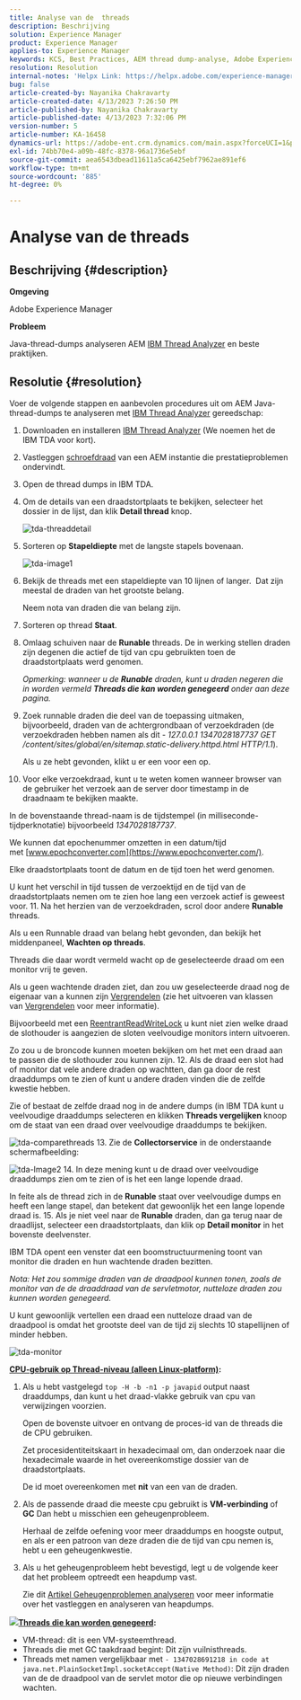 ```yaml
---
title: Analyse van de  threads
description: Beschrijving
solution: Experience Manager
product: Experience Manager
applies-to: Experience Manager
keywords: KCS, Best Practices, AEM thread dump-analyse, Adobe Experience Manager, Java, IBM Thread Analyzer
resolution: Resolution
internal-notes: 'Helpx Link: https://helpx.adobe.com/experience-manager/kb/thread-dump-analysis.html'
bug: false
article-created-by: Nayanika Chakravarty
article-created-date: 4/13/2023 7:26:50 PM
article-published-by: Nayanika Chakravarty
article-published-date: 4/13/2023 7:32:06 PM
version-number: 5
article-number: KA-16458
dynamics-url: https://adobe-ent.crm.dynamics.com/main.aspx?forceUCI=1&pagetype=entityrecord&etn=knowledgearticle&id=3623661f-31da-ed11-a7c7-6045bd0067ea
exl-id: 74bb70e4-a09b-48fc-8378-96a1736e5ebf
source-git-commit: aea6543dbead11611a5ca6425ebf7962ae891ef6
workflow-type: tm+mt
source-wordcount: '885'
ht-degree: 0%

---
```


# Analyse van de  threads

## Beschrijving {#description}


<b>Omgeving</b>

Adobe Experience Manager

<b>Probleem</b>

Java-thread-dumps analyseren AEM [IBM Thread Analyzer](https://www.ibm.com/support/pages/ibm-thread-and-monitor-dump-analyzer-java-tmda) en beste praktijken.


## Resolutie {#resolution}


Voer de volgende stappen en aanbevolen procedures uit om AEM Java-thread-dumps te analyseren met [IBM Thread Analyzer](https://www.ibm.com/support/pages/ibm-thread-and-monitor-dump-analyzer-java-tmda) gereedschap:

1. Downloaden en installeren [IBM Thread Analyzer](https://www.ibm.com/support/pages/ibm-thread-and-monitor-dump-analyzer-java-tmda) (We noemen het de IBM TDA voor kort).
2. Vastleggen [schroefdraad](https://helpx.adobe.com/experience-manager/kb/thread-dumps-collection-analysis.html) van een AEM instantie die prestatieproblemen ondervindt.
3. Open de thread dumps in IBM TDA.
4. Om de details van een draadstortplaats te bekijken, selecteer het dossier in de lijst, dan klik <b>Detail thread</b> knop.

   ![tda-threaddetail](https://helpx.adobe.com/content/dam/help/en/experience-manager/kb/thread-dump-analysis/_jcr_content/main-pars/image_1587732783/tda-threaddetail.png "tda-threaddetail")
5. Sorteren op <b>Stapeldiepte</b> met de langste stapels bovenaan.

   ![tda-image1](https://helpx.adobe.com/content/dam/help/en/experience-manager/kb/thread-dump-analysis/_jcr_content/main-pars/image/tda-image1.png)
6. Bekijk de threads met een stapeldiepte van 10 lijnen of langer.  Dat zijn meestal de draden van het grootste belang.

   Neem nota van draden die van belang zijn.
7. Sorteren op thread <b>Staat</b>.
8. Omlaag schuiven naar de <b>Runable</b> threads. De in werking stellen draden zijn degenen die actief de tijd van cpu gebruikten toen de draadstortplaats werd genomen.

   *Opmerking: wanneer u de <b>Runable</b> draden, kunt u draden negeren die in worden vermeld <b>Threads die kan worden genegeerd</b> onder aan deze pagina.*


9. Zoek runnable draden die deel van de toepassing uitmaken, bijvoorbeeld, draden van de achtergrondbaan of verzoekdraden (de verzoekdraden hebben namen als dit - *127.0.0.1 1347028187737 GET /content/sites/global/en/sitemap.static-delivery.httpd.html HTTP/1.1*).

   Als u ze hebt gevonden, klikt u er een voor een op.
10. Voor elke verzoekdraad, kunt u te weten komen wanneer browser van de gebruiker het verzoek aan de server door timestamp in de draadnaam te bekijken maakte.

   In de bovenstaande thread-naam is de tijdstempel (in milliseconde-tijdperknotatie) bijvoorbeeld *1347028187737*.

   We kunnen dat epochenummer omzetten in een datum/tijd met [www.epochconverter.com](https://www.epochconverter.com/).

   Elke draadstortplaats toont de datum en de tijd toen het werd genomen.

   U kunt het verschil in tijd tussen de verzoektijd en de tijd van de draadstortplaats nemen om te zien hoe lang een verzoek actief is geweest voor.
11. Na het herzien van de verzoekdraden, scrol door andere <b>Runable</b> threads.

   Als u een Runnable draad van belang hebt gevonden, dan bekijk het middenpaneel, <b>Wachten op threads</b>.

   Threads die daar wordt vermeld wacht op de geselecteerde draad om een monitor vrij te geven.

   Als u geen wachtende draden ziet, dan zou uw geselecteerde draad nog de eigenaar van a kunnen zijn [Vergrendelen](https://docs.oracle.com/javase/1.5.0/docs/api/java/util/concurrent/locks/Lock.html) (zie het uitvoeren van klassen van [Vergrendelen](https://docs.oracle.com/javase/1.5.0/docs/api/java/util/concurrent/locks/Lock.html) voor meer informatie).

   Bijvoorbeeld met een [ReentrantReadWriteLock](https://docs.oracle.com/javase/1.5.0/docs/api/java/util/concurrent/locks/ReentrantReadWriteLock.html) u kunt niet zien welke draad de slothouder is aangezien de sloten veelvoudige monitors intern uitvoeren.

   Zo zou u de broncode kunnen moeten bekijken om het met een draad aan te passen die de slothouder zou kunnen zijn.
12. Als de draad een slot had of monitor dat vele andere draden op wachtten, dan ga door de rest draaddumps om te zien of kunt u andere draden vinden die de zelfde kwestie hebben.

   Zie of bestaat de zelfde draad nog in de andere dumps (in IBM TDA kunt u veelvoudige draaddumps selecteren en klikken <b>Threads vergelijken</b> knoop om de staat van een draad over veelvoudige draaddumps te bekijken.

   ![tda-comparethreads](https://helpx.adobe.com/content/dam/help/en/experience-manager/kb/thread-dump-analysis/_jcr_content/main-pars/image_1159496390/tda-comparethreads.png)
13. Zie de <b>Collectorservice</b> in de onderstaande schermafbeelding:

   ![tda-Image2](https://helpx.adobe.com/content/dam/help/en/experience-manager/kb/thread-dump-analysis/_jcr_content/main-pars/image_1730877898/tda-Image2.png)
14. In deze mening kunt u de draad over veelvoudige draaddumps zien om te zien of is het een lange lopende draad.

   In feite als de thread zich in de <b>Runable</b> staat over veelvoudige dumps en heeft een lange stapel, dan betekent dat gewoonlijk het een lange lopende draad is.
15. Als je niet veel naar de <b>Runable</b> draden, dan ga terug naar de draadlijst, selecteer een draadstortplaats, dan klik op <b>Detail monitor</b> in het bovenste deelvenster.

   IBM TDA opent een venster dat een boomstructuurmening toont van monitor die draden en hun wachtende draden bezitten.

   *Nota: Het zou sommige draden van de draadpool kunnen tonen, zoals de monitor van de de draaddraad van de servletmotor, nutteloze draden zou kunnen worden genegeerd.*

   U kunt gewoonlijk vertellen een draad een nutteloze draad van de draadpool is omdat het grootste deel van de tijd zij slechts 10 stapellijnen of minder hebben.

   ![tda-monitor](https://helpx.adobe.com/content/dam/help/en/experience-manager/kb/thread-dump-analysis/_jcr_content/main-pars/image_1106466084/tda-monitordetail.png)




<u><b>CPU-gebruik op Thread-niveau (alleen Linux-platform)</b></u><b>:</b>

1. Als u hebt vastgelegd `top -H -b -n1 -p javapid` output naast draaddumps, dan kunt u het draad-vlakke gebruik van cpu van verwijzingen voorzien.

   Open de bovenste uitvoer en ontvang de proces-id van de threads die de CPU gebruiken.

   Zet procesidentiteitskaart in hexadecimaal om, dan onderzoek naar die hexadecimale waarde in het overeenkomstige dossier van de draadstortplaats.

   De id moet overeenkomen met <b>nit</b> van een van de draden.
2. Als de passende draad die meeste cpu gebruikt is <b>VM-verbinding</b> of <b>GC</b> Dan hebt u misschien een geheugenprobleem.

   Herhaal de zelfde oefening voor meer draaddumps en hoogste output, en als er een patroon van deze draden die de tijd van cpu nemen is, hebt u een geheugenkwestie.
3. Als u het geheugenprobleem hebt bevestigd, legt u de volgende keer dat het probleem optreedt een heapdump vast.

   Zie dit [Artikel Geheugenproblemen analyseren](https://experienceleague.adobe.com/docs/experience-cloud-kcs/kbarticles/KA-17482.html?lang=en) voor meer informatie over het vastleggen en analyseren van heapdumps.


![](https://helpx.adobe.com/libs/cq/ui/resources/0.gif)<b><u>Threads die kan worden genegeerd</u>:</b>

- VM-thread: dit is een VM-systeemthread.
- Threads die met GC taakdraad begint: Dit zijn vuilnisthreads.
- Threads met namen vergelijkbaar met `- 1347028691218 in code at java.net.PlainSocketImpl.socketAccept(Native Method)`: Dit zijn draden van de de draadpool van de servlet motor die op nieuwe verbindingen wachten.
